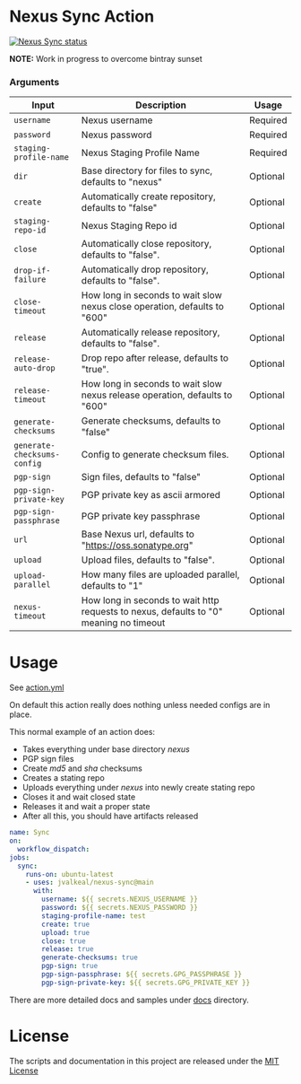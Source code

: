 # Nexus Sync Action

<p align="left">
  <a href="https://github.com/jvalkeal/nexus-sync"><img alt="Nexus Sync status" src="https://github.com/jvalkeal/nexus-sync/workflows/Test/badge.svg"></a>
</p>

**NOTE:** Work in progress to overcome bintray sunset

### Arguments

| Input                       | Description                                                                                        | Usage    |
| --------------------------- | ---------------------------------------------------------------------------------------------------| -------- |
| `username`                  | Nexus username                                                                                     | Required |
| `password`                  | Nexus password                                                                                     | Required |
| `staging-profile-name`      | Nexus Staging Profile Name                                                                         | Required |
| `dir`                       | Base directory for files to sync, defaults to "nexus"                                              | Optional |
| `create`                    | Automatically create repository, defaults to "false"                                               | Optional |
| `staging-repo-id`           | Nexus Staging Repo id                                                                              | Optional |
| `close`                     | Automatically close repository, defaults to "false".                                               | Optional |
| `drop-if-failure`           | Automatically drop repository, defaults to "false".                                                | Optional |
| `close-timeout`             | How long in seconds to wait slow nexus close operation, defaults to "600"                          | Optional |
| `release`                   | Automatically release repository, defaults to "false".                                             | Optional |
| `release-auto-drop`         | Drop repo after release, defaults to "true".                                                       | Optional |
| `release-timeout`           | How long in seconds to wait slow nexus release operation, defaults to "600"                        | Optional |
| `generate-checksums`        | Generate checksums, defaults to "false"                                                            | Optional |
| `generate-checksums-config` | Config to generate checksum files.                                                                 | Optional |
| `pgp-sign`                  | Sign files, defaults to "false"                                                                    | Optional |
| `pgp-sign-private-key`      | PGP private key as ascii armored                                                                   | Optional |
| `pgp-sign-passphrase`       | PGP private key passphrase                                                                         | Optional |
| `url`                       | Base Nexus url, defaults to "https://oss.sonatype.org"                                             | Optional |
| `upload`                    | Upload files, defaults to "false".                                                                 | Optional |
| `upload-parallel`           | How many files are uploaded parallel, defaults to "1"                                              | Optional |
| `nexus-timeout`             | How long in seconds to wait http requests to nexus, defaults to "0" meaning no timeout             | Optional |

# Usage

See [action.yml](action.yml)

On default this action really does nothing unless needed configs are
in place.

This normal example of an action does:
- Takes everything under base directory _nexus_
- PGP sign files
- Create _md5_ and _sha_ checksums
- Creates a stating repo
- Uploads everything under _nexus_ into newly create stating repo
- Closes it and wait closed state
- Releases it and wait a proper state
- After all this, you should have artifacts released

```yaml
name: Sync
on:
  workflow_dispatch:
jobs:
  sync:
    runs-on: ubuntu-latest
    - uses: jvalkeal/nexus-sync@main
      with:
        username: ${{ secrets.NEXUS_USERNAME }}
        password: ${{ secrets.NEXUS_PASSWORD }}
        staging-profile-name: test
        create: true
        upload: true
        close: true
        release: true
        generate-checksums: true
        pgp-sign: true
        pgp-sign-passphrase: ${{ secrets.GPG_PASSPHRASE }}
        pgp-sign-private-key: ${{ secrets.GPG_PRIVATE_KEY }}
```

There are more detailed docs and samples under [docs](docs) directory.

# License

The scripts and documentation in this project are released under the [MIT License](LICENSE)
